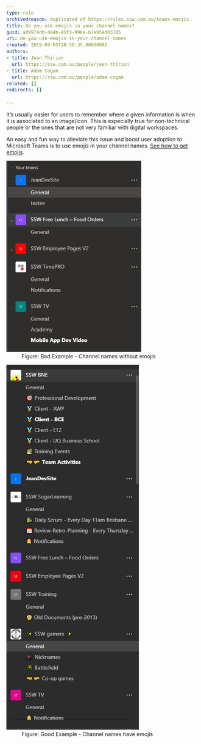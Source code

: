 ```yaml
---
type: rule
archivedreason: duplicated of https://rules.ssw.com.au/teams-emojis
title: Do you use emojis in your channel names?
guid: ad9974db-484b-45f3-998e-b7e95ed03705
uri: do-you-use-emojis-in-your-channel-names
created: 2019-09-05T18:50:35.0000000Z
authors:
- title: Jean Thirion
  url: https://ssw.com.au/people/jean-thirion
- title: Adam Cogan
  url: https://ssw.com.au/people/adam-cogan
related: []
redirects: []

---
```


It’s usually easier for users to remember where a given information is when it is associated to an image/icon. This is especially true for non-technical people or the ones that are not very familiar with digital workspaces.

<!--endintro-->

An easy and fun way to alleviate this issue and boost user adoption to Microsoft Teams is to use emojis in your channel names.     [See how to get emojis](https://www.howtogeek.com/208890/how-to-use-emoji-on-your-smartphone-or-pc/v).
<dl class="badImage"><dt><img src="bad-no-emojis.png" alt="bad-no-emojis.png"></dt><dd>Figure: Bad Example - Channel names without emojis</dd></dl><dl class="goodImage"><dt><img src="good-use-emojis.png" alt="good-use-emojis.png"></dt><dd>Figure: Good Example - Channel names have emojis<span style="color:#444444;"></span></dd></dl>
